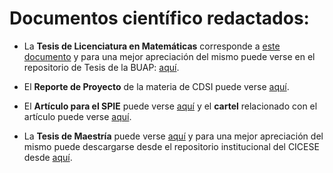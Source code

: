 # Documentos científico redactados:

- La **Tesis de Licenciatura en Matemáticas** corresponde a [este documento](./LuisGuillermoRodriguezLopez.pdf) y para una mejor apreciación del mismo puede verse en el repositorio de Tesis de la BUAP: [aquí](https://repositorioinstitucional.buap.mx/items/2e1a95c6-75ef-4637-95e3-2fdc735030c8).

- El **Reporte de Proyecto** de la materia de CDSI puede verse [aquí](./Reporte.pdf).

- El **Artículo para el SPIE** puede verse [aquí](./131371H.pdf) y el **cartel** relacionado con el artículo puede verse [aquí](./poster_R.pdf).

- La **Tesis de Maestría** puede verse [aquí](./tesisCICESE.pdf) y para una mejor apreciación del mismo puede descargarse desde el repositorio institucional del CICESE desde [aquí](https://biblioteca.cicese.mx/catalogo/tesis/ficha.php?id=26756).
